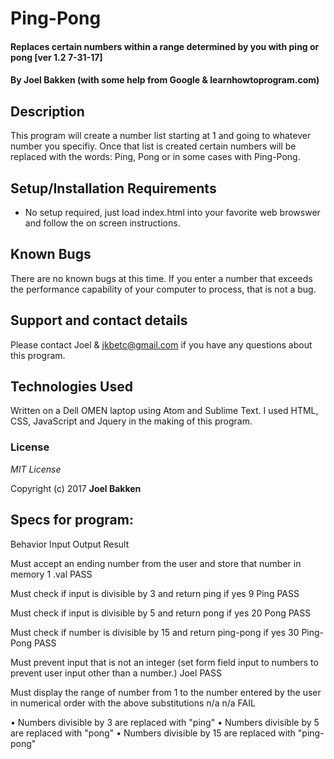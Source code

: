# Ping-Pong

#### Replaces certain numbers within a range determined by you with ping or pong [ver 1.2 7-31-17]

#### By Joel Bakken (with some help from Google & learnhowtoprogram.com)

## Description

This program will create a number list starting at 1 and going to whatever number you specifiy. Once that list is created certain numbers will be replaced with the words: Ping, Pong or in some cases with Ping-Pong.

## Setup/Installation Requirements

* No setup required, just load index.html into your favorite web browswer and follow the on screen instructions.



## Known Bugs

There are no known bugs at this time. If you enter a number that exceeds the performance capability of your computer to process, that is not a bug.

## Support and contact details

Please contact Joel & jkbetc@gmail.com if you have any questions about this program.

## Technologies Used

Written on a Dell OMEN laptop using Atom and Sublime Text. I used HTML, CSS, JavaScript and Jquery in the making of this program.

### License

*MIT License*

Copyright (c) 2017 **Joel Bakken**

## Specs for program:

Behavior																	Input	Output		Result

Must accept an ending number from the user and store that number in memory	1		.val		PASS

Must check if input is divisible by 3 and return ping if yes				9		Ping		PASS

Must check if input is divisible by 5 and return pong if yes				20		Pong		PASS

Must check if number is divisible by 15 and return
ping-pong if yes															30		Ping-Pong	PASS

Must prevent input that is not an integer (set form field
input to numbers to prevent user input other than a number.)				Joel	<none>		PASS

Must display the range of number from 1 to the number entered
by the user in numerical order with the above substitutions					n/a		n/a			FAIL


•	Numbers divisible by 3 are replaced with "ping"
•	Numbers divisible by 5 are replaced with "pong"
•	Numbers divisible by 15 are replaced with "ping-pong"
